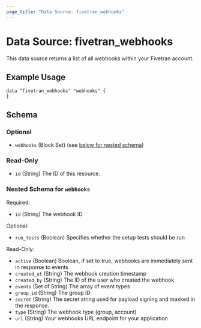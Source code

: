 ```yaml
---
page_title: "Data Source: fivetran_webhooks"
---
```


# Data Source: fivetran_webhooks

This data source returns a list of all webhooks within your Fivetran account.

## Example Usage

```hcl
data "fivetran_webhooks" "webhooks" {
}
```

<!-- schema generated by tfplugindocs -->
## Schema

### Optional

- `webhooks` (Block Set) (see [below for nested schema](#nestedblock--webhooks))

### Read-Only

- `id` (String) The ID of this resource.

<a id="nestedblock--webhooks"></a>
### Nested Schema for `webhooks`

Required:

- `id` (String) The webhook ID

Optional:

- `run_tests` (Boolean) Specifies whether the setup tests should be run

Read-Only:

- `active` (Boolean) Boolean, if set to true, webhooks are immediately sent in response to events
- `created_at` (String) The webhook creation timestamp
- `created_by` (String) The ID of the user who created the webhook.
- `events` (Set of String) The array of event types
- `group_id` (String) The group ID
- `secret` (String) The secret string used for payload signing and masked in the response.
- `type` (String) The webhook type (group, account)
- `url` (String) Your webhooks URL endpoint for your application